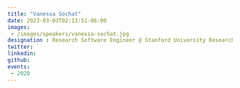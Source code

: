 ```yaml
---
title: "Vanessa Sochat"
date: 2023-03-03T02:13:51-06:00
images: 
 - /images/speakers/vanessa-sochat.jpg
designation : Research Software Engineer @ Stanford University Research Computing Center
twitter: 
linkedin: 
github: 
events:
 - 2020
---
```



